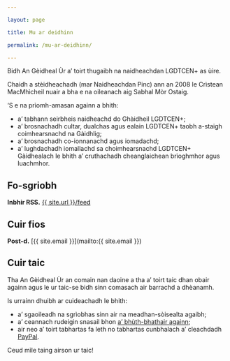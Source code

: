 ```yaml
---

layout: page

title: Mu ar deidhinn

permalink: /mu-ar-deidhinn/

---
```


Bidh An Gèidheal Ùr a’ toirt thugaibh na naidheachdan LGDTCEN+ as ùire.

Chaidh a stèidheachadh (mar Naidheachdan Pinc) ann an 2008 le Crìstean MacMhìcheil nuair a bha e na oileanach aig Sabhal Mòr Ostaig.

‘S e na prìomh-amasan againn a bhith:

- a’ tabhann seirbheis naidheachd do Ghàidheil LGDTCEN+;
- a’ brosnachadh cultar, dualchas agus ealain LGDTCEN+ taobh a-staigh coimhearsnachd na Gàidhlig;
- a’ brosnachadh co-ionnanachd agus iomadachd;
- a’ lughdachadh iomallachd sa choimhearsnachd LGDTCEN+ Gàidhealach le bhith a’ cruthachadh cheanglaichean brìoghmhor agus luachmhor.

## Fo-sgriobh

**Inbhir RSS.** <a href="{{ site.url }}/feed">{{ site.url }}/feed</a>

## Cuir fios

**Post-d.** [{{ site.email }}](mailto:{{ site.email }})

## Cuir taic

Tha An Gèidheal Ùr an comain nan daoine a tha a’ toirt taic dhan obair againn agus le ur taic-se bidh sinn comasach air barrachd a dhèanamh.

Is urrainn dhuibh ar cuideachadh le bhith:

- a’ sgaoileadh na sgrìobhas sinn air na meadhan-sòisealta agaibh;
- a’ ceannach rudeigin snasail bhon <a href="https://angeidhealur.myspreadshop.co.uk/" target="_blank">a’ bhùth-bhathair againn</a>;
- air neo a’ toirt tabhartas fa leth no tabhartas cunbhalach a’ cleachdadh <a href="https://www.paypal.com/donate/?hosted_button_id=33K2N9HRBJ4QS" target="_blank">PayPal</a>.

Ceud mìle taing airson ur taic!